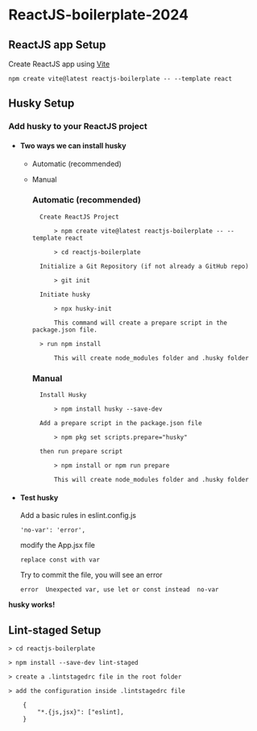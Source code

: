 # ReactJS-boilerplate-2024

## ReactJS app Setup

Create ReactJS app using [Vite](https://vitejs.dev/guide/)

    npm create vite@latest reactjs-boilerplate -- --template react

## Husky Setup

### Add husky to your ReactJS project

- #### Two ways we can install husky

    - Automatic (recommended)
    - Manual

        ### Automatic (recommended)

            Create ReactJS Project
      
                > npm create vite@latest reactjs-boilerplate -- --template react
      
                > cd reactjs-boilerplate

            Initialize a Git Repository (if not already a GitHub repo)
      
                > git init

            Initiate husky
      
                > npx husky-init
      
                This command will create a prepare script in the package.json file.

            > run npm install
      
                This will create node_modules folder and .husky folder
        
        ### Manual

            Install Husky
      
                > npm install husky --save-dev

            Add a prepare script in the package.json file
      
                > npm pkg set scripts.prepare="husky"
            
            then run prepare script
      
                > npm install or npm run prepare
      
                This will create node_modules folder and .husky folder


- #### Test husky

  Add a basic rules in eslint.config.js
  
      'no-var': 'error',

   modify the App.jsx file
  
      replace const with var

   Try to commit the file, you will see an error
  
      error  Unexpected var, use let or const instead  no-var
    
<strong>husky works!</strong>

## Lint-staged Setup

    > cd reactjs-boilerplate

    > npm install --save-dev lint-staged

    > create a .lintstagedrc file in the root folder

    > add the configuration inside .lintstagedrc file

        {
            "*.{js,jsx}": ["eslint],
        }

